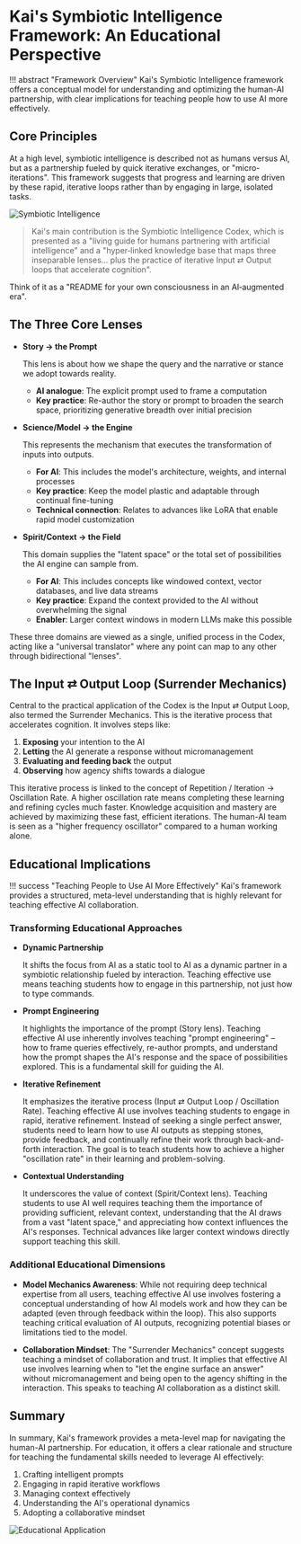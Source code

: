 # Kai's Symbiotic Intelligence Framework: An Educational Perspective

!!! abstract "Framework Overview"
    Kai's Symbiotic Intelligence framework offers a conceptual model for understanding and optimizing the human-AI partnership, with clear implications for teaching people how to use AI more effectively.

## Core Principles

At a high level, symbiotic intelligence is described not as humans versus AI, but as a partnership fueled by quick iterative exchanges, or "micro-iterations". This framework suggests that progress and learning are driven by these rapid, iterative loops rather than by engaging in large, isolated tasks.

![Symbiotic Intelligence](https://via.placeholder.com/800x300.png?text=Symbiotic+Intelligence+Framework "Visualization of the Symbiotic Intelligence Framework")

> Kai's main contribution is the Symbiotic Intelligence Codex, which is presented as a "living guide for humans partnering with artificial intelligence" and a "hyper‑linked knowledge base that maps three inseparable lenses... plus the practice of iterative Input ⇄ Output loops that accelerate cognition".

Think of it as a "README for your own consciousness in an AI‑augmented era".

## The Three Core Lenses

<div class="grid cards" markdown>

- **Story → the Prompt**
  
  This lens is about how we shape the query and the narrative or stance we adopt towards reality.
  
  * **AI analogue**: The explicit prompt used to frame a computation
  * **Key practice**: Re-author the story or prompt to broaden the search space, prioritizing generative breadth over initial precision

- **Science/Model → the Engine**
  
  This represents the mechanism that executes the transformation of inputs into outputs.
  
  * **For AI**: This includes the model's architecture, weights, and internal processes
  * **Key practice**: Keep the model plastic and adaptable through continual fine-tuning
  * **Technical connection**: Relates to advances like LoRA that enable rapid model customization

- **Spirit/Context → the Field**
  
  This domain supplies the "latent space" or the total set of possibilities the AI engine can sample from.
  
  * **For AI**: This includes concepts like windowed context, vector databases, and live data streams
  * **Key practice**: Expand the context provided to the AI without overwhelming the signal
  * **Enabler**: Larger context windows in modern LLMs make this possible

</div>

These three domains are viewed as a single, unified process in the Codex, acting like a "universal translator" where any point can map to any other through bidirectional "lenses".

## The Input ⇄ Output Loop (Surrender Mechanics)

Central to the practical application of the Codex is the Input ⇄ Output Loop, also termed the Surrender Mechanics. This is the iterative process that accelerates cognition. It involves steps like:

1. **Exposing** your intention to the AI
2. **Letting** the AI generate a response without micromanagement
3. **Evaluating and feeding back** the output
4. **Observing** how agency shifts towards a dialogue

This iterative process is linked to the concept of Repetition / Iteration → Oscillation Rate. A higher oscillation rate means completing these learning and refining cycles much faster. Knowledge acquisition and mastery are achieved by maximizing these fast, efficient iterations. The human-AI team is seen as a "higher frequency oscillator" compared to a human working alone.

## Educational Implications

!!! success "Teaching People to Use AI More Effectively"
    Kai's framework provides a structured, meta-level understanding that is highly relevant for teaching effective AI collaboration.

### Transforming Educational Approaches

<div class="grid cards" markdown>

- **Dynamic Partnership**
  
  It shifts the focus from AI as a static tool to AI as a dynamic partner in a symbiotic relationship fueled by interaction. Teaching effective use means teaching students how to engage in this partnership, not just how to type commands.

- **Prompt Engineering**
  
  It highlights the importance of the prompt (Story lens). Teaching effective AI use inherently involves teaching "prompt engineering" – how to frame queries effectively, re-author prompts, and understand how the prompt shapes the AI's response and the space of possibilities explored. This is a fundamental skill for guiding the AI.

- **Iterative Refinement**
  
  It emphasizes the iterative process (Input ⇄ Output Loop / Oscillation Rate). Teaching effective AI use involves teaching students to engage in rapid, iterative refinement. Instead of seeking a single perfect answer, students need to learn how to use AI outputs as stepping stones, provide feedback, and continually refine their work through back-and-forth interaction. The goal is to teach students how to achieve a higher "oscillation rate" in their learning and problem-solving.

- **Contextual Understanding**
  
  It underscores the value of context (Spirit/Context lens). Teaching students to use AI well requires teaching them the importance of providing sufficient, relevant context, understanding that the AI draws from a vast "latent space," and appreciating how context influences the AI's responses. Technical advances like larger context windows directly support teaching this skill.

</div>

### Additional Educational Dimensions

* **Model Mechanics Awareness**: While not requiring deep technical expertise from all users, teaching effective AI use involves fostering a conceptual understanding of how AI models work and how they can be adapted (even through feedback within the loop). This also supports teaching critical evaluation of AI outputs, recognizing potential biases or limitations tied to the model.

* **Collaboration Mindset**: The "Surrender Mechanics" concept suggests teaching a mindset of collaboration and trust. It implies that effective AI use involves learning when to "let the engine surface an answer" without micromanagement and being open to the agency shifting in the interaction. This speaks to teaching AI collaboration as a distinct skill.

## Summary

In summary, Kai's framework provides a meta-level map for navigating the human-AI partnership. For education, it offers a clear rationale and structure for teaching the fundamental skills needed to leverage AI effectively:

1. Crafting intelligent prompts
2. Engaging in rapid iterative workflows
3. Managing context effectively
4. Understanding the AI's operational dynamics
5. Adopting a collaborative mindset

![Educational Application](https://via.placeholder.com/800x300.png?text=Educational+Applications "Applications of the framework to education")